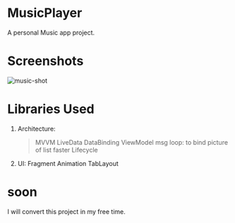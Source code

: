 # MusicPlayer
A personal Music app project.
# Screenshots
![music-shot](https://user-images.githubusercontent.com/68108673/99879360-d55b3780-2c21-11eb-8684-f3cdf32af8a8.jpg)
# Libraries Used
1. Architecture: 
   > MVVM
   LiveData
   DataBinding
   ViewModel
   msg loop: to bind picture of list faster
   Lifecycle
   
 2. UI:
    Fragment
    Animation
    TabLayout
    
 # soon
 I will convert this project in my free time.
    
    
    
    
